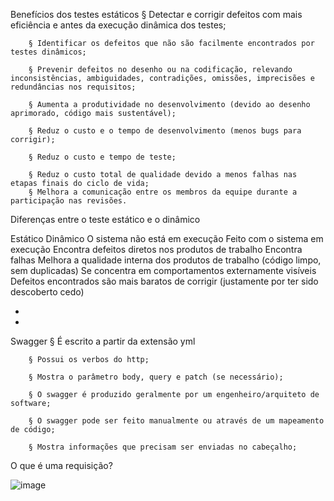 

	
Benefícios dos testes estáticos
		§ Detectar e corrigir defeitos com mais eficiência e antes da execução dinâmica dos testes;
		
		§ Identificar os defeitos que não são facilmente encontrados por testes dinâmicos;
		
		§ Prevenir defeitos no desenho ou na codificação, relevando inconsistências, ambiguidades, contradições, omissões, imprecisões e redundâncias nos requisitos;
		
		§ Aumenta a produtividade no desenvolvimento (devido ao desenho aprimorado, código mais sustentável);
		
		§ Reduz o custo e o tempo de desenvolvimento (menos bugs para corrigir);
		
		§ Reduz o custo e tempo de teste;
		
		§ Reduz o custo total de qualidade devido a menos falhas nas etapas finais do ciclo de vida;
		§ Melhora a comunicação entre os membros da equipe durante a participação nas revisões.
	

Diferenças entre o teste estático e o dinâmico

Estático	Dinâmico
O sistema não está em execução	Feito com o sistema em execução
Encontra defeitos diretos nos produtos de trabalho	Encontra falhas
Melhora a qualidade interna dos produtos de trabalho (código limpo, sem duplicadas)	Se concentra em comportamentos externamente visíveis
Defeitos encontrados são mais baratos de corrigir (justamente por ter sido descoberto cedo)	
	

*

*


	
Swagger
		§ É escrito a partir da extensão yml
		
		§ Possui os verbos do http;
		
		§ Mostra o parâmetro body, query e patch (se necessário);
		
		§ O swagger é produzido geralmente por um engenheiro/arquiteto de software;
		
		§ O swagger pode ser feito manualmente ou através de um mapeamento de código;
		
		§ Mostra informações que precisam ser enviadas no cabeçalho;
		

O que é uma requisição?



![image](https://user-images.githubusercontent.com/107884724/223537448-a582516d-98b3-4156-9d16-4cfb34ddfaba.png)
